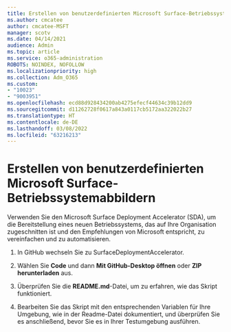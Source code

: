 ```yaml
---
title: Erstellen von benutzerdefinierten Microsoft Surface-Betriebssystemabbildern
ms.author: cmcatee
author: cmcatee-MSFT
manager: scotv
ms.date: 04/14/2021
audience: Admin
ms.topic: article
ms.service: o365-administration
ROBOTS: NOINDEX, NOFOLLOW
ms.localizationpriority: high
ms.collection: Adm_O365
ms.custom:
- "10023"
- "9003951"
ms.openlocfilehash: ecd88d928434200ab4275efecf44634c39b12dd9
ms.sourcegitcommit: d11262728f0617a843a0117cb5172aa322022b27
ms.translationtype: HT
ms.contentlocale: de-DE
ms.lasthandoff: 03/08/2022
ms.locfileid: "63216213"
---
```

# <a name="create-custom-microsoft-surface-operating-system-images"></a>Erstellen von benutzerdefinierten Microsoft Surface-Betriebssystemabbildern

Verwenden Sie den Microsoft Surface Deployment Accelerator (SDA), um die Bereitstellung eines neuen Betriebssystems, das auf Ihre Organisation zugeschnitten ist und den Empfehlungen von Microsoft entspricht, zu vereinfachen und zu automatisieren.

1. In GitHub wechseln Sie zu SurfaceDeploymentAccelerator.

1. Wählen Sie **Code** und dann **Mit GitHub-Desktop öffnen** oder **ZIP herunterladen** aus.

1. Überprüfen Sie die **README.md**-Datei, um zu erfahren, wie das Skript funktioniert.

1. Bearbeiten Sie das Skript mit den entsprechenden Variablen für Ihre Umgebung, wie in der Readme-Datei dokumentiert, und überprüfen Sie es anschließend, bevor Sie es in Ihrer Testumgebung ausführen.
